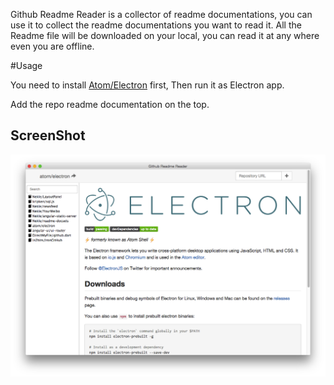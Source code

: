Github Readme Reader is a collector of readme documentations, you can use it to collect the readme documentations you want to read it.
All the Readme file will be downloaded on your local, you can read it at any where even you are offline.

#Usage

You need to install [Atom/Electron](https://github.com/atom/electron) first, Then run it as Electron app.

Add the repo readme documentation on the top.

## ScreenShot
![img](./doc/screenshot.png)